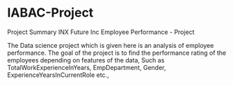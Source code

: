 # IABAC-Project

Project Summary
INX Future Inc Employee Performance - Project

The Data science project which is given here is an analysis of employee performance. The goal of the project is to find the performance rating of the employees depending on features of the data, Such as TotalWorkExperienceInYears, EmpDepartment, Gender, ExperienceYearsInCurrentRole etc.,


